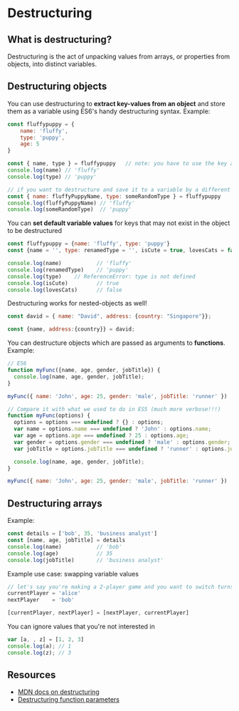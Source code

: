 # Destructuring

## What is destructuring?

Destructuring is the act of unpacking values from arrays, or properties from objects, into distinct variables.

## Destructuring objects

You can use destructuring to **extract key-values from an object** and store them as a variable using ES6's handy destructuring syntax. Example:

```javascript
const fluffypuppy = {
    name: 'fluffy',
    type: 'puppy',
    age: 5
}

const { name, type } = fluffypuppy   // note: you have to use the key as the variable name. Also note that order doesn't matter. You can also leave out keys that you don't want to destructure (e.g. age, in this example) (Awesome!)
console.log(name) // 'fluffy' 
console.log(type) // 'puppy'

// if you want to destructure and save it to a variable by a different name:
const { name: fluffyPuppyName, type: someRandomType } = fluffypuppy
console.log(fluffyPuppyName) // 'fluffy' 
console.log(someRandomType)  // 'puppy'
```

You can **set default variable values** for keys that may not exist in the object to be destructured

```javascript
const fluffypuppy = {name: 'fluffy', type: 'puppy'}
const {name = '', type: renamedType = '', isCute = true, lovesCats = false } = fluffypuppy

console.log(name)           // 'fluffy'
console.log(renamedType)    // 'puppy'
console.log(type)    // ReferenceError: type is not defined
console.log(isCute)         // true
console.log(lovesCats)      // false
```

Destructuring works for nested-objects as well!

```javascript
const david = { name: "David", address: {country: "Singapore"}};

const {name, address:{country}} = david;
```

You can destructure objects which are passed as arguments to **functions**. Example:

```javascript
// ES6
function myFunc({name, age, gender, jobTitle}) {
  console.log(name, age, gender, jobTitle);
}

myFunc({ name: 'John', age: 25, gender: 'male', jobTitle: 'runner' })

// Compare it with what we used to do in ES5 (much more verbose!!!)
function myFunc(options) {
  options = options === undefined ? {} : options;
  var name = options.name === undefined ? 'John' : options.name;
  var age = options.age === undefined ? 25 : options.age;
  var gender = options.gender === undefined ? 'male' : options.gender;
  var jobTitle = options.jobTitle === undefined ? 'runner' : options.jobTitle;

  console.log(name, age, gender, jobTitle);
}

myFunc({ name: 'John', age: 25, gender: 'male', jobTitle: 'runner' })
```


## Destructuring arrays

Example:

```javascript
const details = ['bob', 35, 'business analyst']
const [name, age, jobTitle] = details
console.log(name)           // 'bob'
console.log(age)            // 35
console.log(jobTitle)       // 'business analyst'
```

Example use case: swapping variable values

```javascript
// let's say you're making a 2-player game and you want to switch turns. you can use array destructuring to do this!!
currentPlayer = 'alice'
nextPlayer    = 'bob'

[currentPlayer, nextPlayer] = [nextPlayer, currentPlayer]
```

You can ignore values that you're not interested in

```javascript
var [a, , z] = [1, 2, 3]
console.log(a); // 1
console.log(z); // 3
```

## Resources

* [MDN docs on destructuring](https://developer.mozilla.org/en-US/docs/Web/JavaScript/Reference/Operators/Destructuring_assignment)
* [Destructuring function parameters](https://simonsmith.io/destructuring-objects-as-function-parameters-in-es6/)

